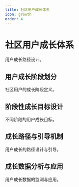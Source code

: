 ```yaml
---
title: 社区用户成长体系
icon: growth
order: 4
---
```


# 社区用户成长体系

用户成长路径设计。

## 用户成长阶段划分

社区用户的成长阶段定义。

## 阶段性成长目标设计

不同阶段的用户成长目标。

## 成长路径与引导机制

用户成长的路径设计与引导。

## 成长数据分析与应用

用户成长数据的监测与应用。

